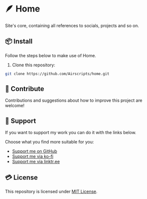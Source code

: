 # 🪶 Home
Site's core, containing all references to socials, projects and so on.

## 📦 Install
Follow the steps below to make use of Home.

1. Clone this repository:
```bash
git clone https://github.com/Airscripts/home.git
```

## 🤝 Contribute
Contributions and suggestions about how to improve this project are welcome!

## 💚 Support
If you want to support my work you can do it with the links below.

Choose what you find more suitable for you:  
- [Support me on GitHub](https://github.com/sponsors/Airscripts)
- [Support me via ko-fi](https://ko-fi.com/airscript)
- [Support me via linktr.ee](https://linktr.ee/airscript)

## 💳 License  
This repository is licensed under [MIT License](https://github.com/Airscripts/emdees/blob/main/LICENSE).
